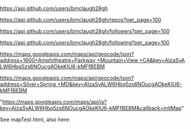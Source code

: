 

<!-- Github API. Here's the main one -->  
https://api.github.com/users/bmclaugh28gh


https://api.github.com/users/bmclaugh28gh/repos?per_page=100

https://api.github.com/users/bmclaugh28gh/followers?per_page=100

https://api.github.com/users/bmclaugh28gh/following?per_page=100


<!-- Geocoding API will give you lat/long of an address or city, state-->
https://maps.googleapis.com/maps/api/geocode/json?address=1600+Amphitheatre+Parkway,+Mountain+View,+CA&key=AIzaSyALW6Hbq5zs6NOucgAOkeKIU6-kMFfBEBM

https://maps.googleapis.com/maps/api/geocode/json?address=Silver+Spring,+MD&key=AIzaSyALW6Hbq5zs6NOucgAOkeKIU6-kMFfBEBM

<!-- The Javascript API will give you a map based on lat/long, but you need other bits to it. See below. Zoom is closer in with larger numbers, 
farther out with smaller. 15 shows several blocks, 8 is zoomed way out, like entire eastern seaboard-->
"https://maps.googleapis.com/maps/api/js?key=AIzaSyALW6Hbq5zs6NOucgAOkeKIU6-kMFfBEBM&callback=initMap"

See mapTest.html, also here: 

<!DOCTYPE html>
<html>
  <head>
    <title>Simple Map</title>
    <meta name="viewport" content="initial-scale=1.0">
    <meta charset="utf-8">
    <style>
      /* Always set the map height explicitly to define the size of the div
       * element that contains the map. */
      #map {
        height: 100%;
      }
      /* Optional: Makes the sample page fill the window. */
      html, body {
        height: 100%;
        margin: 0;
        padding: 0;
      }
    </style>
  </head>
  <body>
  </body>
</html>

